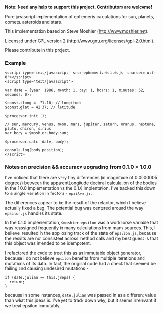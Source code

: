 **Note: Need any help to support this project. Contributors are welcome!**

Pure javascript implementation of ephemeris calculations for sun, planets, comets, asteroids and stars.

This implementation based on Steve Moshier (http://www.moshier.net).

Licensed under GPL version 2 (http://www.gnu.org/licenses/gpl-2.0.html).

Please contribute in this project.

### Example
```
<script type='text/javascript' src='ephemeris-0.1.0.js' charset='utf-8'></script>
<script type='text/javascript'>

var date = {year: 1986, month: 1, day: 1, hours: 1, minutes: 52, seconds: 0};

$const.tlong = -71.10; // longitude
$const.glat = 42.37; // latitude

$processor.init ();

// sun, mercury, venus, moon, mars, jupiter, saturn, uranus, neptune, pluto, chiron, sirius
var body = $moshier.body.sun;

$processor.calc (date, body);

console.log(body.position);
</script>
```

### Notes on precision && accuracy upgrading from 0.1.0 > 1.0.0

I've noticed that there are very tiny differences (in magnitude of 0.0000005 degrees) between the apparentLongitude decimal calculation of the bodies in the 1.0.0 implementation vs the 0.1.0 implentation. I've tracked this down to a single variation in factors - `epsilon.js`.

The differences appear to be the result of the refactor, which I believe actually fixed a bug. The potential bug was centered around the way `epsilon.js` handles its state.

In the 0.1.0 implementation, `$moshier.epsilon` was a workhorse variable that was reassigned frequently in many calculations from many sources. This, I believe, resulted in the app losing track of the state of `epsilon.js`, because the results are not consistent across method calls and my best guess is that this object was intended to be idempotent.

I refactored the code to treat this as an immutable object generator, because I do not believe `epsilon` benefits from multiple iterations and mutations of its data. In fact, the original code had a check that seemed be failing and causing undesired mutations -

```
if (date.julian == this.jdeps) {
  return;
}
```

because in some instances, `date.julian` was passed in as a different value than what this.jdeps is. I've yet to track down why, but it seems irrelevant if we treat epsilon immutably.
